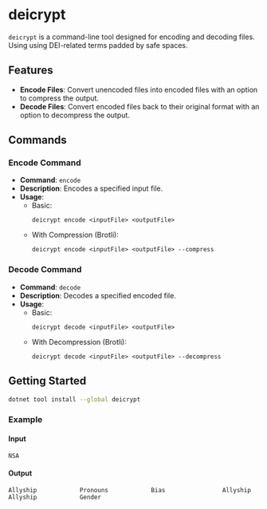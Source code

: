 # deicrypt

`deicrypt` is a command-line tool designed for encoding and decoding files. Using using DEI-related terms padded by safe spaces. 

## Features

- **Encode Files**: Convert unencoded files into encoded files with an option to compress the output.
- **Decode Files**: Convert encoded files back to their original format with an option to decompress the output.

## Commands

### Encode Command

- **Command**: `encode`
- **Description**: Encodes a specified input file.
- **Usage**:
  - Basic: 
    ```
    deicrypt encode <inputFile> <outputFile>
    ```
  - With Compression (Brotli):
    ```
    deicrypt encode <inputFile> <outputFile> --compress
    ```

### Decode Command

- **Command**: `decode`
- **Description**: Decodes a specified encoded file.
- **Usage**:
  - Basic: 
    ```
    deicrypt decode <inputFile> <outputFile>
    ```
  - With Decompression (Brotli):
    ```
    deicrypt decode <inputFile> <outputFile> --decompress
    ```


## Getting Started

```bash
dotnet tool install --global deicrypt
```

### Example

#### Input
```
NSA
```

#### Output
```
Allyship            Pronouns            Bias                Allyship            Allyship            Gender              
```
